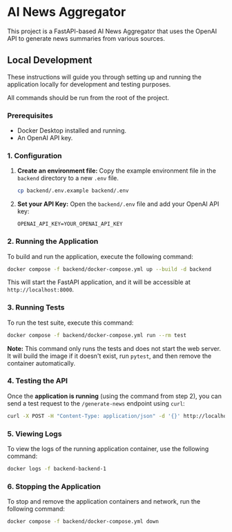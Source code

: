 # AI News Aggregator

This project is a FastAPI-based AI News Aggregator that uses the OpenAI API to generate news summaries from various sources.

## Local Development

These instructions will guide you through setting up and running the application locally for development and testing purposes.

All commands should be run from the root of the project.

### Prerequisites

*   Docker Desktop installed and running.
*   An OpenAI API key.

### 1. Configuration

1.  **Create an environment file:**
    Copy the example environment file in the `backend` directory to a new `.env` file.
    ```bash
    cp backend/.env.example backend/.env
    ```

2.  **Set your API Key:**
    Open the `backend/.env` file and add your OpenAI API key:
    ```
    OPENAI_API_KEY=YOUR_OPENAI_API_KEY
    ```

### 2. Running the Application

To build and run the application, execute the following command:

```bash
docker compose -f backend/docker-compose.yml up --build -d backend
```

This will start the FastAPI application, and it will be accessible at `http://localhost:8000`.

### 3. Running Tests

To run the test suite, execute this command:

```bash
docker compose -f backend/docker-compose.yml run --rm test
```

**Note:** This command only runs the tests and does not start the web server. It will build the image if it doesn't exist, run `pytest`, and then remove the container automatically.

### 4. Testing the API

Once the **application is running** (using the command from step 2), you can send a test request to the `/generate-news` endpoint using `curl`:

```bash
curl -X POST -H "Content-Type: application/json" -d '{}' http://localhost:8000/api/v1/generate-news
```

### 5. Viewing Logs

To view the logs of the running application container, use the following command:

```bash
docker logs -f backend-backend-1
```

### 6. Stopping the Application

To stop and remove the application containers and network, run the following command:

```bash
docker compose -f backend/docker-compose.yml down
```
